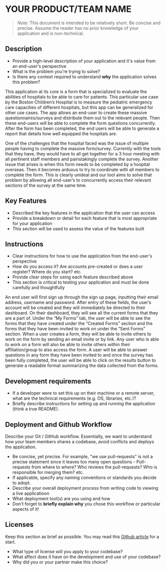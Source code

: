 # YOUR PRODUCT/TEAM NAME

> _Note:_ This document is intended to be relatively short. Be concise and precise. Assume the reader has no prior knowledge of your application and is non-technical. 

## Description 
 * Provide a high-level description of your application and it's value from an end-user's perspective
 * What is the problem you're trying to solve?
 * Is there any context required to understand **why** the application solves this problem?
 
This application at its core is a form that is specialized to evaluate the abilities of hospitals to be able to care for patients. This particular use case by the Boston Children’s Hospital is to measure the pediatric emergency care capacities of different hospitals, but this app can be generalized for other use cases. The app allows an end-user to create these massive questionnaires/surveys and distribute them out to the relevant people. Then these end-users will be able to complete the form questions concurrently. After the form has been completed, the end users will be able to generate a report that details how well equipped the hospitals are. 
  
One of the challenges that the hospital faced was the issue of multiple people having to complete the massive form/survey. Currently with the tools that they have, they would have to all get together for a 3 hour meeting with all pertinent staff members and painstakingly complete the survey. Another issue that arises is when this form needs to be completed by a hospital overseas. Then it becomes arduous to try to coordinate with all members to complete the form. This is clearly unideal and our tool aims to solve that problem by allowing all end-user’s to concurrently access their relevant sections of the survey at the same time. 

## Key Features
 * Described the key features in the application that the user can access
 * Provide a breakdown or detail for each feature that is most appropriate for your application
 * This section will be used to assess the value of the features built

## Instructions
 * Clear instructions for how to use the application from the end-user's perspective
 * How do you access it? Are accounts pre-created or does a user register? Where do you start? etc. 
 * Provide clear steps for using each feature described above
 * This section is critical to testing your application and must be done carefully and thoughtfully
 
An end user will first sign up through the sign up page, inputting their email address, username and password. After entry of these fields, the user’s account will be created and they will immediately be directed to their dashboard. On their dashboard, they will see all the current forms that they are a part of. Under the “My Forms” tab, the user will be able to see the forms that they have created under the “Created Forms” section and the forms that they have been invited to work on under the “Sent Forms” section. When a user creates a form, they will be able to invite others to work on the form by sending an email invite or by link. Any user who is able to work on a form will also be able to invite others within their affiliation/group to also access the form. A user will be able to answer questions in any form they have been invited to and once the survey has been fully completed, the user will be able to click on the results button to generate a readable format summarizing the data collected from the forms.   
 
 ## Development requirements
 * If a developer were to set this up on their machine or a remote server, what are the technical requirements (e.g. OS, libraries, etc.)?
 * Briefly describe instructions for setting up and running the application (think a true README).
 
 ## Deployment and Github Workflow

Describe your Git / GitHub workflow. Essentially, we want to understand how your team members shares a codebase, avoid conflicts and deploys the application.

 * Be concise, yet precise. For example, "we use pull-requests" is not a precise statement since it leaves too many open questions - Pull-requests from where to where? Who reviews the pull-requests? Who is responsible for merging them? etc.
 * If applicable, specify any naming conventions or standards you decide to adopt.
 * Describe your overall deployment process from writing code to viewing a live applicatioon
 * What deployment tool(s) are you using and how
 * Don't forget to **briefly explain why** you chose this workflow or particular aspects of it!

 ## Licenses 

 Keep this section as brief as possible. You may read this [Github article](https://help.github.com/en/github/creating-cloning-and-archiving-repositories/licensing-a-repository) for a start.

 * What type of license will you apply to your codebase?
 * What affect does it have on the development and use of your codebase?
 * Why did you or your partner make this choice?
